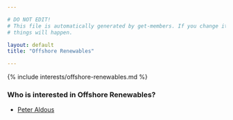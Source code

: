 ```yaml
---

# DO NOT EDIT!
# This file is automatically generated by get-members. If you change it, bad
# things will happen.

layout: default
title: "Offshore Renewables"

---
```


{% include interests/offshore-renewables.md %}

### Who is interested in Offshore Renewables?


* [Peter Aldous](../members/peter-aldous.html)
